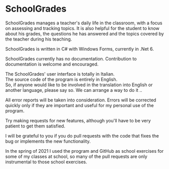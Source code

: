 # SchoolGrades
SchoolGrades manages a teacher's daily life in the classroom, with a focus on assessing and tracking topics. It is also helpful for the student to know about his grades, the questions he has answered and the topics covered by the teacher during his teaching.

SchoolGrades is written in C# with Windows Forms, currently in .Net 6.

SchoolGrades currently has no documentation. Contribution to documentation is welcome and encouraged.

The SchoolGrades' user interface is totally in Italian.  
The source code of the program is entirely in English.  
So, if anyone would like to be involved in the translation into English or another language, please say so. We can arrange a way to do it ..

All error reports will be taken into consideration. Errors will be corrected quickly only if they are important and useful for my personal use of the program.

Try making requests for new features, although you'll have to be very patient to get them satisfied.

I will be grateful to you if you do pull requests with the code that fixes the bug or implements the new functionality.

In the spring of 2021 I used the program and GitHub as school exercises for some of my classes at school, so many of the pull requests are only instrumental to those school exercises. 